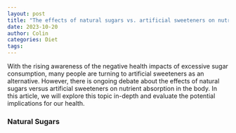 ```yaml
---
layout: post
title: "The effects of natural sugars vs. artificial sweeteners on nutrient absorption"
date: 2023-10-20
author: Colin
categories: Diet
tags: 
---
```


With the rising awareness of the negative health impacts of excessive sugar consumption, many people are turning to artificial sweeteners as an alternative. However, there is ongoing debate about the effects of natural sugars versus artificial sweeteners on nutrient absorption in the body. In this article, we will explore this topic in-depth and evaluate the potential implications for our health.

### **Natural Sugars**